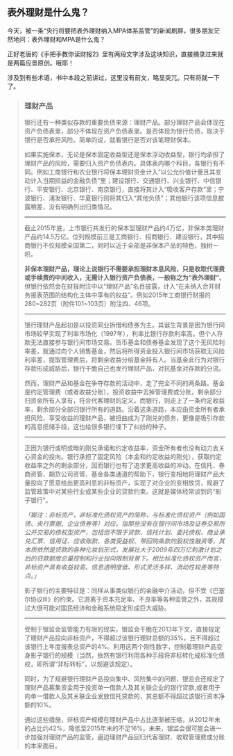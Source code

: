 ## 表外理财是什么鬼？

今天，被一条“央行将要把表外理财纳入MPA体系监管”的新闻刷屏，很多朋友茫然地问：表外理财和MPA是什么鬼？

正好老唐的《手把手教你读财报2》里有两段文字涉及这块知识，直接摘录过来就是两篇应景原创。哦耶！

涉及到有些术语，书中本段之前讲过，这里没有前文，略显突兀。只有将就一下了。

> ### 理财产品
>  银行还有一种类似存款的重要负债来源：理财产品。部分理财产品会体现在资产负债表里，部分不体现在资产负债表里。是否体现为银行负债，取决于银行是否承担风险。简单的说，就看银行是否对该笔理财保本。
> 
> 如果实施保本，无论是保本固定收益型还是保本浮动收益型，银行均承担了理财产品的风险，需要归入资产负债表内。具体表内哪个科目，各银行有不同。例如工商银行和农业银行将保本理财资金计入“以公允价值计量且其变动计入当期损益的金融负债”里；建设银行、交通银行、兴业银行、中信银行、平安银行、北京银行、南京银行，直接将其计入“吸收客户存款”里；宁波银行、浦发银行、华夏银行则将其归入“其他负债”；其他银行该项信息披露稍差，没有明确列出归类情况。
>
> ---
>
> 截止2015年底，上市银行共发行的保本型理财产品约4万亿，非保本类理财产品约14.5万亿。位列规模前三是工商银行、招商银行、建设银行，其中招商银行不仅规模全国第二，同时以近于全部是非保本产品的特色，独树一帜。
>
> **非保本理财产品，理论上说银行不需要承担理财本息风险，只是收取代理费或手续费的中间收入，无需计入银行资产负债表，一般称之为“表外理财”**。但银行依然会在财报附注中以“理财产品”名目披露，计入“在未纳入合并财务报表范围的结构化主体中享有的权益”。例如2015年工商银行财报的280~282页（附件101~103页）附注四、46项。
>
> ---
>
>银行理财产品起初是以投资同业拆借和债券为主。其诞生背景是因为银行间市场较早实现了利率市场化（1997年），利率比银行存款利率高。但个人存款无法直接参与银行间市场交易。货币基金和债券基金发现了这个无风险利率差，就通过向个人销售基金，然后将所得资金投入银行间市场获取无风险利率差，提取管理费后，将剩余收益分给基金持有人。当基金此行为对银行存款形成威胁后，银行干脆自己也发行理财产品，对抗基金对存款的分流。
>
>然而，理财产品和基金在争夺存款的活动中，走了完全不同的两条路。基金是约定管理费（或者收益分账），投资收益中去掉管理费或分账，剩余部分归资金所有人享有，符合代客理财的定义。而银行，则走上了一条约定收益率，剩余部分全部归银行所有的道路。沿着这条道路，本应由资金所有者承担风险、享受收益的理财产品，被扭曲成为了刚兑的债务，更像是吸引存款的高息揽储手段，这也给很多银行埋下了纠纷的种子。
>
> ---
>
>正因为银行或明或暗的刚兑承诺和约定收益率，资金所有者也没有动力去关心资金的投向。银行承担了固定风险（本金和约定收益的刚兑），获取约定收益率之外的剩余部分，因而银行也有了追求更高收益的冲动。在信托、券商资管、期货公司资管、基金各类通道的帮助下，银行变相地将理财产品大量投向了愿意给出更高利息的非标资产，实现了对企业的变相放贷，规避了监管政策中对某些行业或某些企业的贷款约束。这就是媒体经常谈到的“影子银行”。
>
>*「脚注：非标资产，非标准化债权资产的简称，与标准化债权资产（例如国债、央行票据、企业债券等）对应。指那些没有在银行间市场及证券交易所公开交易的债权型资产，包括但不限于贷款、信托计划、委托债权、商业承兑汇票、信用证、应收账款、各类受益权、带回购条款的股权性融资等，其本质依然是贷款的各种化妆后形式，发展壮大于2009年四万亿刺激计划之后的贷款额度总量控制和行业投向限制背景下。相比标准化债权资产而言，非标资产具有收益较高、信息透明度低、形式灵活多样、流动性较差等特点。」*
>
>影子银行的主要特征是：同样从事类似银行的金融中介活动，但不受《巴塞尔协议III》的约束。它游离于资本充足率、不良率等各种监管之外，其规模过大很可能对国民经济和金融系统稳定形成巨大威胁。
>
> ---
>
> 受制于银监会监管能力有限的现实，银监会干脆在2013年下文，直接规定了理财产品投向非标资产，不得超过该银行理财总额的35%，且不得超过该银行上年度报表总资产的4%。利用这两个刚性数字，控制着理财产品变身影子银行的规模（当然，依然有银行利用各种手段将非标转化成标准化债权，即所谓“非标转标”，以规避该规定）。
>
>同时，为了规避银行理财产品投向集中、风险集中的问题，银监会还规定了理财产品募集资金用于投资单一借款人及其关联企业的银行贷款,或者用于向单一借款人及其关联企业发放信托贷款的，其总额不得超过该银行资本净额的10%。
>
>通过这些措施，非标资产规模在理财产品中占比逐渐被压缩，从2012年末的占比约42%，降低至2015年末的不足16%。未来，银监会很可能会进一步加强对理财产品的监管，逼迫理财产品回归代客理财、收取管理费或分账的本来面目。